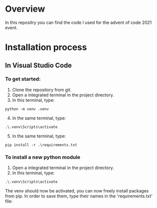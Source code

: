 # Overview
In this repositry you can find the code I used for the advent of code 2021 event.

# Installation process
## In Visual Studio Code
### To get started:
1. Clone the repository from git.
2. Open a integrated terminal in the project directory.
3. In this terminal, type:
```
python -m venv .venv
```
4. In the same terminal, type:
```
.\.venv\Scripts\activate
```
5. In the same terminal, type:
```
pip install -r .\requirements.txt
```
### To install a new python module
1. Open a integrated terminal in the project directory.
2. In this terminal, type:
```
.\.venv\Scripts\activate
```
The venv should now be activated, you can now freely install packages from pip. In order to save them, type their names in the 'requirements.txt' file:

